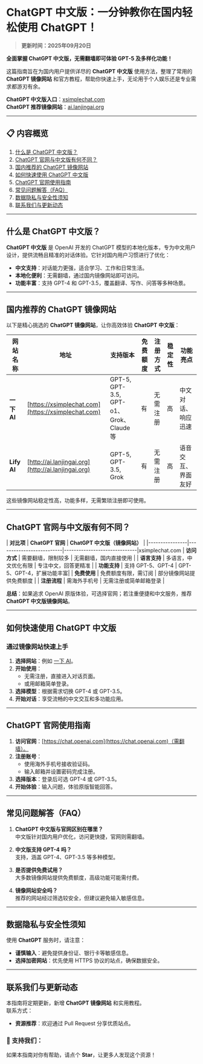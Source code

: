 # ChatGPT 中文版：一分钟教你在国内轻松使用 ChatGPT！

> **更新时间：2025年09月20日**

**全面掌握 ChatGPT 中文版，无需翻墙即可体验 GPT-5 及多样化功能！**

这篇指南旨在为国内用户提供详尽的 **ChatGPT 中文版** 使用方法，整理了常用的 **ChatGPT 镜像网站** 和官方教程，帮助你快速上手，无论用于个人娱乐还是专业需求都游刃有余。

**ChatGPT 中文版入口**：[xsimplechat.com](https://xsimplechat.com)  
**ChatGPT 推荐镜像网站**：[ai.lanjingai.org](http://ai.lanjingai.org)

---

## 📋 内容概览
1. [什么是 ChatGPT 中文版？](#什么是-chatgpt-中文版)
2. [ChatGPT 官网与中文版有何不同？](#chatgpt-官网与中文版有何不同)
3. [国内推荐的 ChatGPT 镜像网站](#国内推荐的-chatgpt-镜像网站)
4. [如何快速使用 ChatGPT 中文版](#如何快速使用-chatgpt-中文版)
5. [ChatGPT 官网使用指南](#chatgpt-官网使用指南)
6. [常见问题解答（FAQ）](#常见问题解答faq)
7. [数据隐私与安全性须知](#数据隐私与安全性须知)
8. [联系我们与更新动态](#联系我们与更新动态)

---

## 什么是 ChatGPT 中文版？

**ChatGPT 中文版** 是 OpenAI 开发的 ChatGPT 模型的本地化版本，专为中文用户设计，提供流畅且精准的对话体验。它针对国内用户习惯进行了优化：

- **中文支持**：对话能力更强，适合学习、工作和日常生活。
- **本地化便利**：无需翻墙，通过国内镜像网站即可访问。
- **功能丰富**：支持 GPT-4 和 GPT-3.5，覆盖翻译、写作、问答等多种场景。

---

## 国内推荐的 ChatGPT 镜像网站

以下是精心挑选的 **ChatGPT 镜像网站**，让你高效体验 **ChatGPT 中文版**：

| 网站名称      | 地址                                           | 支持版本              | 免费额度 | 注册方式    | 稳定性 | 功能亮点 |
|---------------|------------------------------------------------|----------------------|----------|------------|--------|----------|
| **一下 AI**   | [https://xsimplechat.com](https://xsimplechat.com) | GPT-5, GPT-3.5, GPT-o1、Grok、Claude等 | 有        | 无需注册   | 高     | 中文对话、响应迅速 |
| **Lify AI**   | [http://ai.lanjingai.org](http://ai.lanjingai.org)         | GPT-5, GPT-3.5, Grok | 有        | 无需注册   | 高     | 语音交互、界面友好 |

这些镜像网站稳定性高，功能多样，无需繁琐注册即可使用。

---

## ChatGPT 官网与中文版有何不同？

| **对比项**     | **ChatGPT 官网**          | **ChatGPT 中文版（镜像网站）** |
|----------------|--------------------------|------------------------------|xsimplechat.com
| **访问方式**   | 需要翻墙，限制较多       | 无需翻墙，国内直接使用       |
| **语言支持**   | 多语言，中文优化有限     | 专注中文，回答更精准         |
| **功能支持**   | 支持 GPT-5、GPT-4      | GPT-5、GPT-4，扩展功能丰富|
| **免费使用**   | 免费额度有限，需订阅     | 部分镜像网站提供免费额度     |
| **注册流程**   | 需海外手机号             | 无需注册或简单邮箱登录       |

**总结**：如果追求 OpenAI 原版体验，可选择官网；若注重便捷和中文服务，推荐 **ChatGPT 中文版镜像网站**。

---

## 如何快速使用 ChatGPT 中文版

### **通过镜像网站快速上手**
1. **选择网站**：例如 [一下 AI](https://ai.lanjingai.org)。
2. **开始使用**：
   - 无需注册，直接进入对话页面。
   - 或用邮箱简单登录。
3. **选择模型**：根据需求切换 GPT-4 或 GPT-3.5。
4. **开始对话**：享受流畅的中文交互和多功能应用。

---

## ChatGPT 官网使用指南

1. **访问官网**：[https://chat.openai.com](https://chat.openai.com)（需翻墙）。
2. **注册账号**：
   - 使用海外手机号接收验证码。
   - 输入邮箱并设置密码完成注册。
3. **选择版本**：登录后可选 GPT-4 或 GPT-3.5。
4. **开始体验**：输入问题，体验原版智能回答。

---

## 常见问题解答（FAQ）

1. **ChatGPT 中文版与官网区别在哪里？**  
   中文版针对国内用户优化，访问更快捷，官网则需翻墙。

2. **中文版支持 GPT-4 吗？**  
   支持，涵盖 GPT-4、GPT-3.5 等多种模型。

3. **是否提供免费试用？**  
   大多数镜像网站提供免费额度，高级功能可能需付费。

4. **镜像网站安全吗？**  
   推荐的网站经过筛选较安全，但建议避免输入敏感信息。

---

## 数据隐私与安全性须知

使用 **ChatGPT** 服务时，请注意：
- **谨慎输入**：避免提供身份证、银行卡等敏感信息。
- **选择加密网站**：优先使用 HTTPS 协议的站点，确保数据安全。

---

## 联系我们与更新动态

本指南将定期更新，新增 **ChatGPT 镜像网站** 和实用教程。  
联系方式：  
- **资源推荐**：欢迎通过 Pull Request 分享优质站点。

### 🌟 支持我们：
如果本指南对你有帮助，请点个 **Star**，让更多人发现这个资源！
